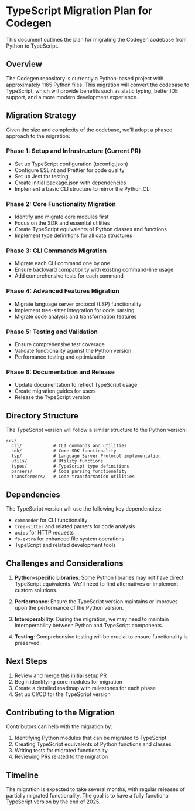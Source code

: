 # TypeScript Migration Plan for Codegen

This document outlines the plan for migrating the Codegen codebase from Python to TypeScript.

## Overview

The Codegen repository is currently a Python-based project with approximately 1165 Python files. This migration will convert the codebase to TypeScript, which will provide benefits such as static typing, better IDE support, and a more modern development experience.

## Migration Strategy

Given the size and complexity of the codebase, we'll adopt a phased approach to the migration:

### Phase 1: Setup and Infrastructure (Current PR)

- Set up TypeScript configuration (tsconfig.json)
- Configure ESLint and Prettier for code quality
- Set up Jest for testing
- Create initial package.json with dependencies
- Implement a basic CLI structure to mirror the Python CLI

### Phase 2: Core Functionality Migration

- Identify and migrate core modules first
- Focus on the SDK and essential utilities
- Create TypeScript equivalents of Python classes and functions
- Implement type definitions for all data structures

### Phase 3: CLI Commands Migration

- Migrate each CLI command one by one
- Ensure backward compatibility with existing command-line usage
- Add comprehensive tests for each command

### Phase 4: Advanced Features Migration

- Migrate language server protocol (LSP) functionality
- Implement tree-sitter integration for code parsing
- Migrate code analysis and transformation features

### Phase 5: Testing and Validation

- Ensure comprehensive test coverage
- Validate functionality against the Python version
- Performance testing and optimization

### Phase 6: Documentation and Release

- Update documentation to reflect TypeScript usage
- Create migration guides for users
- Release the TypeScript version

## Directory Structure

The TypeScript version will follow a similar structure to the Python version:

```
src/
  cli/            # CLI commands and utilities
  sdk/            # Core SDK functionality
  lsp/            # Language Server Protocol implementation
  utils/          # Utility functions
  types/          # TypeScript type definitions
  parsers/        # Code parsing functionality
  transformers/   # Code transformation utilities
```

## Dependencies

The TypeScript version will use the following key dependencies:

- `commander` for CLI functionality
- `tree-sitter` and related parsers for code analysis
- `axios` for HTTP requests
- `fs-extra` for enhanced file system operations
- TypeScript and related development tools

## Challenges and Considerations

1. **Python-specific Libraries**: Some Python libraries may not have direct TypeScript equivalents. We'll need to find alternatives or implement custom solutions.

1. **Performance**: Ensure the TypeScript version maintains or improves upon the performance of the Python version.

1. **Interoperability**: During the migration, we may need to maintain interoperability between Python and TypeScript components.

1. **Testing**: Comprehensive testing will be crucial to ensure functionality is preserved.

## Next Steps

1. Review and merge this initial setup PR
1. Begin identifying core modules for migration
1. Create a detailed roadmap with milestones for each phase
1. Set up CI/CD for the TypeScript version

## Contributing to the Migration

Contributors can help with the migration by:

1. Identifying Python modules that can be migrated to TypeScript
1. Creating TypeScript equivalents of Python functions and classes
1. Writing tests for migrated functionality
1. Reviewing PRs related to the migration

## Timeline

The migration is expected to take several months, with regular releases of partially migrated functionality. The goal is to have a fully functional TypeScript version by the end of 2025.
